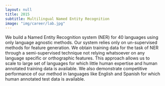 ```yaml
---
layout: null
title: 2015
subtitle: Multilingual Named Entity Recognition
image: "img/career/lab.jpg"
---
```

We build a Named Entity Recognition system (NER) for 40 languages using only language agnostic methods. 
Our system relies only on un-supervised methods for feature generation. We obtain training data for the
task of NER through a semi-supervised technique not relying whatsoever on any language specific or
orthographic features. This approach allows us to scale to large set of languages for which little human 
expertise and human annotated training data is available.  We also demonstrate competitive performance of
our method in languages like English and Spanish for which human annotated test data is available.

